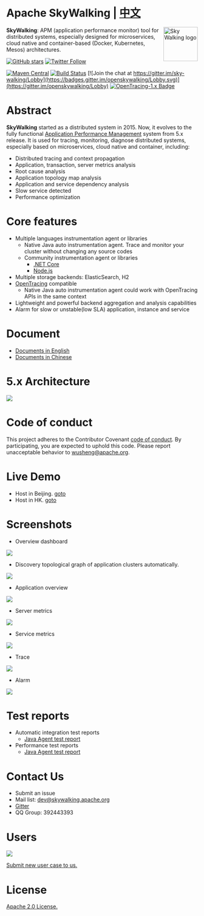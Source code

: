 Apache SkyWalking | [中文](README_ZH.md)
==========

<img src="https://skywalkingtest.github.io/page-resources/3.0/skywalking.png" alt="Sky Walking logo" height="90px" align="right" />

**SkyWalking**: APM (application performance monitor) tool for distributed systems, especially designed for 
microservices, cloud native and container-based (Docker, Kubernetes, Mesos) architectures.

[![GitHub stars](https://img.shields.io/github/stars/apache/incubator-skywalking.svg?style=for-the-badge&label=Stars&logo=github)](https://github.com/apache/incubator-skywalking)
[![Twitter Follow](https://img.shields.io/twitter/follow/asfskywalking.svg?style=for-the-badge&label=Follow&logo=twitter)](https://twitter.com/AsfSkyWalking)


[![Maven Central](https://img.shields.io/maven-central/v/org.apache.skywalking/apache-skywalking-apm-incubating.svg)](http://skywalking.apache.org/downloads/)
[![Build Status](https://travis-ci.org/apache/incubator-skywalking.svg?branch=master)](https://travis-ci.org/apache/incubator-skywalking)
[![Join the chat at https://gitter.im/sky-walking/Lobby](https://badges.gitter.im/openskywalking/Lobby.svg)](https://gitter.im/openskywalking/Lobby)
[![OpenTracing-1.x Badge](https://img.shields.io/badge/OpenTracing--1.x-enabled-blue.svg)](http://opentracing.io)

# Abstract
**SkyWalking** started as a distributed system in 2015. Now, it evolves to the fully functional [Application Performance Management](https://en.wikipedia.org/wiki/Application_performance_management) 
system from 5.x release. It is used for tracing, monitoring, diagnose distributed systems, especially based on microservices, cloud native and container,
including:
- Distributed tracing and context propagation
- Application, transaction, server metrics analysis
- Root cause analysis
- Application topology map analysis
- Application and service dependency analysis
- Slow service detected
- Performance optimization

# Core features
- Multiple languages instrumentation agent or libraries 
  - Native Java auto instrumentation agent. Trace and monitor your cluster without changing any source codes
  - Community instrumentation agent or libraries
    * [.NET Core](https://github.com/OpenSkywalking/skywalking-netcore) 
    * [Node.js](https://github.com/OpenSkywalking/skywalking-nodejs)
- Multiple storage backends: ElasticSearch, H2
- [OpenTracing](http://opentracing.io/) compatible
  - Native Java auto instrumentation agent could work with OpenTracing APIs in the same context
- Lightweight and powerful backend aggregation and analysis capabilities
- Alarm for slow or unstable(low SLA) application, instance and service 

# Document
- [Documents in English](docs/README.md)
- [Documents in Chinese](docs/README_ZH.md)

# 5.x Architecture
<img src="https://skywalkingtest.github.io/page-resources/5.0/architecture.png"/>

# Code of conduct
This project adheres to the Contributor Covenant [code of conduct](CODE_OF_CONDUCT.md). By participating, you are expected to uphold this code. Please report unacceptable behavior to wusheng@apache.org.

# Live Demo
- Host in Beijing. [goto](http://49.4.12.44:8080/)
- Host in HK. [goto](http://159.138.0.181:8080/)

# Screenshots
- Overview dashboard
<img src="https://skywalkingtest.github.io/page-resources/5.0.0-alpha/Dashboard.png"/>

- Discovery topological graph of application clusters automatically.
<img src="https://skywalkingtest.github.io/page-resources/5.0.0-alpha/Topology.png"/>

- Application overview
<img src="https://skywalkingtest.github.io/page-resources/5.0.0-alpha/Application.png"/>

- Server metrics
<img src="https://skywalkingtest.github.io/page-resources/5.0.0-alpha/server.png"/>

- Service metrics
<img src="https://skywalkingtest.github.io/page-resources/5.0.0-alpha/Service.png"/>

- Trace
<img src="https://skywalkingtest.github.io/page-resources/5.0.0-alpha/trace.png"/>

- Alarm
<img src="https://skywalkingtest.github.io/page-resources/5.0.0-alpha/application-alarm.png"/>

# Test reports
- Automatic integration test reports
  - [Java Agent test report](https://github.com/SkywalkingTest/agent-integration-test-report)
- Performance test reports
  - [Java Agent test report](https://skywalkingtest.github.io/Agent-Benchmarks/)

# Contact Us
* Submit an issue
* Mail list: dev@skywalking.apache.org
* [Gitter](https://gitter.im/openskywalking/Lobby)
* QQ Group: 392443393

# Users
<img src="https://skywalkingtest.github.io/page-resources/users/users-2018-04-18.png"/>

[Submit new user case to us.](https://github.com/apache/incubator-skywalking/issues/443)

# License
[Apache 2.0 License.](/LICENSE)

